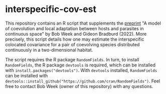# interspecific-cov-est

This repository contains an R script that supplements the [preprint](https://doi.org/10.1101/2022.06.08.494937) "A model of coevolution and local adaptation between hosts and parasites in continuous space" by Bob Week and Gideon Bradburd (2022). More precisely, this script details how one may estimate the interspecific colocated covariance for a pair of coevolving species distributed continuously in a two-dimensional habitat.

The script requires the R package `RandomFields`. In turn, to install `RandomFields`, the R package `devtools` is required, which can be installed with `install.packages("devtools")`. With `devtools` installed, `RandomFields` can be installed with `devtools::install_github("https://github.com/cran/RandomFields")`. Feel free to contact Bob Week (owner of this repository) with any questions.
